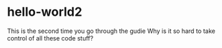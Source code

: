 # hello-world2
This is the second time you go through the gudie
Why is it so hard to take control of all these code stuff?
